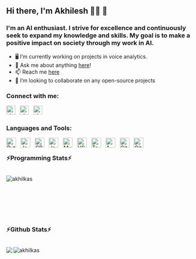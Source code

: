 ## Hi there, I'm Akhilesh 👨‍💻 👋
### I'm an AI enthusiast. I strive for excellence and continuously seek to expand my knowledge and skills. My goal is to make a positive impact on society through my work in AI.
- 🖥️ I’m currently working on projects in voice analytics. 
- 💬 Ask me about anything [here][issues]!
- 📫 Reach me [here](mailto:akhilkas2001@gmail.com)
- 👻 I’m looking to collaborate on any open-source projects

### Connect with me:
[<img alt="akhil_kas|Twitter" width="24px" src="https://skillicons.dev/icons?i=twitter"/>][twitter] &nbsp;
[<img alt="akhil_kas|LinkedIn" width="24px" src="https://skillicons.dev/icons?i=linkedin"/>][linkedin] &nbsp;
[<img alt="akhil_kas|Instagram" width="24px" src="https://skillicons.dev/icons?i=instagram"/>][instagram]

### Languages and Tools:

<img alt="Python" width="26px" src="https://skillicons.dev/icons?i=py"/> &nbsp;
<img alt="Java" width="26px" src="https://skillicons.dev/icons?i=java" /> &nbsp;
<img alt="CPP" width="26px" src="https://skillicons.dev/icons?i=cpp"/> &nbsp;
<img alt="JavaScript" width="26px" src="https://skillicons.dev/icons?i=js"/> &nbsp;
<img alt="MySQL" width="26px" src="https://skillicons.dev/icons?i=mysql"/> &nbsp;
<img alt="VS Code" width="26px" src="https://skillicons.dev/icons?i=vscode"/> &nbsp;
<img alt="Tensorflow" width="26px" src="https://skillicons.dev/icons?i=tensorflow"> &nbsp;
<img alt="AWS" width="26px" src="https://skillicons.dev/icons?i=aws"/> &nbsp;
<img alt="Git" width="26px" src="https://skillicons.dev/icons?i=git" /> &nbsp;
<img alt="GitHub" width="26px" src="https://skillicons.dev/icons?i=github"/> &nbsp;

<!-- <p><img src="https://komarev.com/ghpvc/?username=AkhilKas&label=Profile%20views&color=0e75b6&style=flat" alt="akhilkas" /></p> -->

<summary><h3 style="display: inline;">⚡Programming Stats⚡</h3></summary>
<br>

<p>
  <img align="left" src="https://github-readme-stats.vercel.app/api/top-langs?username=AkhilKas&show_icons=true&locale=en&layout=compact" alt="akhilkas" />
</p>

<br> <br> <br> <br> <br> <br> <br>

<summary><h3 style="display: inline;">⚡Github Stats⚡</h3></summary>
<br>

<p>
  <img src="https://github-profile-trophy.vercel.app/?username=AkhilKas&title=Repositories, Commit, Stars" alt="akhilkas" />


  <img align="left" src="https://github-readme-stats.vercel.app/api?username=AkhilKas&show_icons=true" />
</p>


[issues]: https://github.com/AkhilKas/AkhilKas/issues
[twitter]: https://twitter.com/akhil_kas
[instagram]: https://www.instagram.com/akhil_kas/
[linkedin]: https://www.linkedin.com/in/akhilesh-kasturi/


<!--- 🤔 I’m looking for help with ...-->



